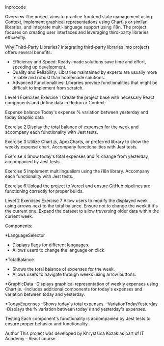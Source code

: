 Inprocode

Overview
The project aims to practice frontend state management using Context, implement graphical representations using Chart.js or similar libraries, and integrate multi-language support using i18n. The project focuses on creating user interfaces and leveraging third-party libraries efficiently.

Why Third-Party Libraries?
Integrating third-party libraries into projects offers several benefits:

* Efficiency and Speed: Ready-made solutions save time and effort, speeding up development.
* Quality and Reliability: Libraries maintained by experts are usually more reliable and robust than homemade solutions.
* Advanced Functionalities: Libraries provide functionalities that might be difficult to implement from scratch.

Level 1 Exercises
Exercise 1
Create the project base with necessary React components and define data in Redux or Context:

Expense balance
Today's expense
% variation between yesterday and today
Graphic data

Exercise 2
Display the total balance of expenses for the week and accompany each functionality with Jest tests.

Exercise 3
Utilize Chart.js, ApexCharts, or preferred library to show the weekly expense chart. Accompany functionalities with Jest tests.

Exercise 4
Show today's total expenses and % change from yesterday, accompanied by Jest tests.

Exercise 5
Implement multilingualism using the i18n library. Accompany each functionality with Jest tests.

Exercise 6
Upload the project to Vercel and ensure GitHub pipelines are functioning correctly for proper builds.

Level 2 Exercises
Exercise 7
Allow users to modify the displayed week using arrows next to the total balance. Ensure not to change the week if it's the current one. Expand the dataset to allow traversing older data within the current week.

Components:

*LanguageSelector
- Displays flags for different languages.
- Allows users to change the language on click.

*TotalBalance
- Shows the total balance of expenses for the week.
- Allows users to navigate through weeks using arrow buttons.

*GraphicData
-Displays graphical representation of weekly expenses using Chart.js.
-Includes additional components for today's expenses and variation between today and yesterday.

*TodayExpenses
-Shows today's total expenses.
-VariationTodayYesterday
-Displays the % variation between today's and yesterday's expenses.

Testing
Each component's functionality is accompanied by Jest tests to ensure proper behavior and functionality.

Author
This project was developed by Khrystsina Kozak as part of IT Academy - React course.
